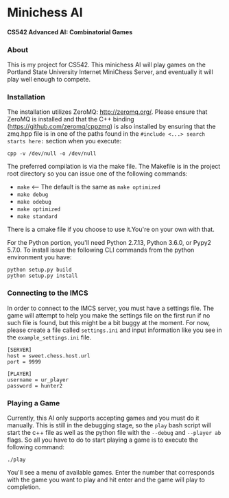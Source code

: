 # Minichess AI #
#### CS542 Advanced AI: Combinatorial Games ####

### About ###

This is my project for CS542. This minichess AI will play games on the Portland State University Internet MiniChess Server, and eventually it will play well enough to compete.

### Installation ###

The installation utilizes ZeroMQ: http://zeromq.org/. Please ensure that ZeroMQ is installed and that the C++ binding (https://github.com/zeromq/cppzmq) is also installed by ensuring that the zmq.hpp file is in one of the paths found in the `#include <...> search starts here:` section when you execute: 

    cpp -v /dev/null -o /dev/null

The preferred compilation is via the make file. The Makefile is in the project root directory so you can issue one of the following commands:
* `make` <-- The default is the same as `make optimized`
* `make debug`
* `make odebug`
* `make optimized`
* `make standard`

There is a cmake file if you choose to use it.You're on your own with that.
	
For the Python portion, you'll need Python 2.7.13, Python 3.6.0, or Pypy2 5.7.0. To install issue the following CLI commands from the python environment you have:

    python setup.py build
    python setup.py install
    
### Connecting to the IMCS ###

In order to connect to the IMCS server, you must have a settings file. The game will attempt to help you make the settings file on the first run if no such file is found, but this might be a bit buggy at the moment. For now, please create a file called `settings.ini` and input information like you see in the `example_settings.ini` file.

    [SERVER]
    host = sweet.chess.host.url
    port = 9999
    
    [PLAYER]
    username = ur_player
    password = hunter2

### Playing a Game ###

Currently, this AI only supports accepting games and you must do it manually. This is still in the debugging stage, so the `play` bash script will start the c++ file as well as the python file with the `--debug` and `--player ab` flags. So all you have to do to start playing a game is to execute the following command:

    ./play

You'll see a menu of available games. Enter the number that corresponds with the game you want to play and hit enter and the game will play to completion.